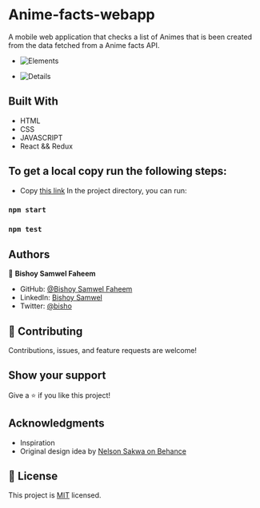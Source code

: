 # Anime-facts-webapp

A mobile web application that checks a list of Animes that is been created from the data fetched from a Anime facts API.

- ![Elements](https://user-images.githubusercontent.com/29541335/142738592-a00d625c-9e33-4e81-a720-dd5f72579f7b.png)

- ![Details](https://user-images.githubusercontent.com/29541335/142738577-b8072432-6415-40d1-b8e5-3cd1c21925b9.png)


## Built With

- HTML
- CSS
- JAVASCRIPT
- React && Redux


## To get a local copy run the following steps:
- Copy [this link](https://github.com/Bishoy-Samwel/React-Capstone)
In the project directory, you can run:
### `npm start`

### `npm test`

## Authors

👤 **Bishoy Samwel Faheem**

- GitHub: [@Bishoy Samwel Faheem](https://github.com/Bishoy-Samwel)
- LinkedIn: [Bishoy Samwel](https://www.linkedin.com/in/bishoy-samwuel-ss/)
- Twitter: [@bisho](https://twitter.com/BishoFaheem15)
## 🤝 Contributing

Contributions, issues, and feature requests are welcome!

## Show your support

Give a ⭐️ if you like this project!

## Acknowledgments

- Inspiration
- Original design idea by [ Nelson Sakwa on Behance](https://www.behance.net/gallery/31579789/Ballhead-App-%28Free-PSDs%29)

## 📝 License

This project is [MIT](./MIT.md) licensed.

